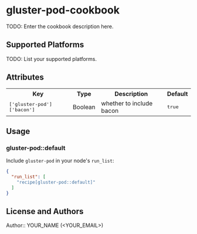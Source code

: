 # gluster-pod-cookbook

TODO: Enter the cookbook description here.

## Supported Platforms

TODO: List your supported platforms.

## Attributes

<table>
  <tr>
    <th>Key</th>
    <th>Type</th>
    <th>Description</th>
    <th>Default</th>
  </tr>
  <tr>
    <td><tt>['gluster-pod']['bacon']</tt></td>
    <td>Boolean</td>
    <td>whether to include bacon</td>
    <td><tt>true</tt></td>
  </tr>
</table>

## Usage

### gluster-pod::default

Include `gluster-pod` in your node's `run_list`:

```json
{
  "run_list": [
    "recipe[gluster-pod::default]"
  ]
}
```

## License and Authors

Author:: YOUR_NAME (<YOUR_EMAIL>)
